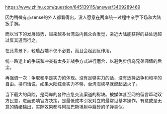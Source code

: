 https://www.zhihu.com/question/645139115/answer/3409289469

因为稍微有点sense的外人都看得出，没人愿意在两岸统一过程中亲手下场和大陆扳手腕。

而以当下的发展趋势，越来越多台湾岛内民众会发觉，亲近大陆能获得的益处远超过反其道而行之。

在此背景下，轻启战端不仅不必要，而且会起到反作用。

统一路途上的争端和冲突有太多非战争方式进行磨合，以避免步俄乌兄弟阋墙的后尘。

再强调一次：争取和平是实力的体现。没有足够实力的话，没有选择战争和和平的自由。换句话说，如果大陆综合实力不够，台湾海峡早就燃起战火了。

当下最大的风险，是两岸的各种应急交流渠道的稀缺。被媒体甚至网络留言牵动双方民意，进而影响官方决策，是最低成本引发对立的最常见基本操作。有意或是无意的情绪输出，实际效果都与阿拉巴斯坦射中蔻砂的子弹类似。
